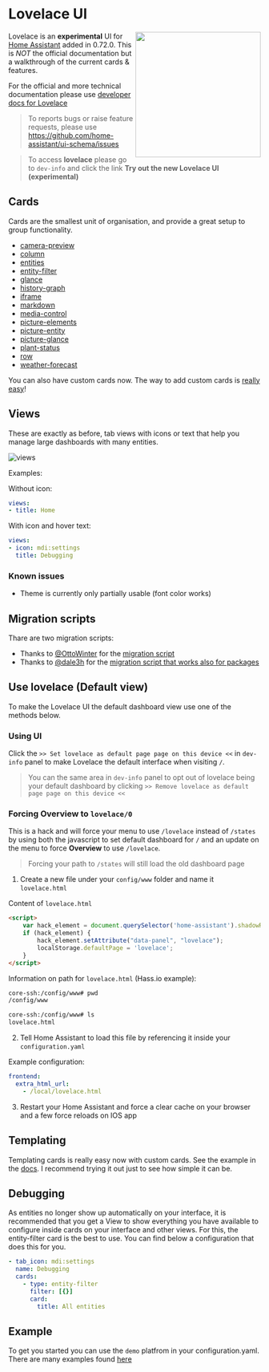 # Lovelace UI 

<img align="right" height="250px" src="https://user-images.githubusercontent.com/7738048/41777567-6f8caa1a-7634-11e8-8ff4-a0589240d724.png">

Lovelace is an **experimental** UI for [Home Assistant](https://www.home-assistant.io/) added in 0.72.0. This is *NOT* the official documentation but a walkthrough of the current cards & features.

For the official and more technical documentation please use [developer docs for Lovelace](https://developers.home-assistant.io/docs/en/lovelace_index.html)

> To reports bugs or raise feature requests, please use https://github.com/home-assistant/ui-schema/issues

> To access **lovelace** please go to `dev-info` and click the link **Try out the new Lovelace UI (experimental)** 

## Cards
Cards are the smallest unit of organisation, and provide a great setup to group functionality. 

- [camera-preview](card-camera-preview.md)
- [column](card-column.md)
- [entities](card-entities.md)
- [entity-filter](card-entity-filter.md)
- [glance](card-glance.md)
- [history-graph](card-history-graph.md)
- [iframe](card-iframe.md)
- [markdown](card-markdown.md)
- [media-control](card-media-control.md)
- [picture-elements](card-picture-elements.md)
- [picture-entity](card-picture-entity.md)
- [picture-glance](card-picture-glance.md)
- [plant-status](card-plant-status.md)
- [row](card-row.md)
- [weather-forecast](card-weather-forecast.md)

You can also have custom cards now. The way to add custom cards is [really easy](https://developers.home-assistant.io/docs/en/lovelace_custom_card.html)!

## Views
These are exactly as before, tab views with icons or text that help you manage large dashboards with many entities. 

![views](https://user-images.githubusercontent.com/7738048/41777460-0c432b6e-7634-11e8-8738-ca078a552d06.gif)

Examples:

Without icon:
```yaml
views:
- title: Home
```

With icon and hover text:
```yaml
views:
- icon: mdi:settings
  title: Debugging
```

### Known issues

- Theme is currently only partially usable (font color works)

## Migration scripts

Thare are two migration scripts:

- Thanks to [@OttoWinter](https://github.com/OttoWinter) for the [migration script](https://gist.github.com/OttoWinter/730383148041824bc47786ea292572f8)
- Thanks to [@dale3h](https://github.com/dale3h) for the [migration script that works also for packages](https://github.com/dale3h/python-lovelace)


## Use lovelace (Default view)

To make the Lovelace UI the default dashboard view use one of the methods below.

### Using UI

Click the `>> Set lovelace as default page page on this device <<` in `dev-info` panel to make Lovelace the default interface when visiting `/`. 

> You can the same area in `dev-info` panel to opt out of lovelace being your default dashboard by clicking `>> Remove lovelace as default page page on this device <<`

### Forcing Overview to `lovelace/0`

This is a hack and will force your menu to use `/lovelace` instead of `/states` by using both the javascript to set default dashboard for `/` and an update on the menu to force **Overview** to use `/lovelace`. 

> Forcing your path to `/states` will still load the old dashboard page

1. Create a new file under your `config/www` folder and name it `lovelace.html`

Content of `lovelace.html`

```html
<script>
    var hack_element = document.querySelector('home-assistant').shadowRoot.querySelector('home-assistant-main').shadowRoot.querySelector('ha-sidebar').shadowRoot.querySelector('paper-icon-item[data-panel="states"]');
    if (hack_element) {
        hack_element.setAttribute("data-panel", "lovelace");
        localStorage.defaultPage = 'lovelace';
    }
</script>
```

Information on path for `lovelace.html` (Hass.io example):

```bash
core-ssh:/config/www# pwd
/config/www

core-ssh:/config/www# ls 
lovelace.html
```

2. Tell Home Assistant to load this file by referencing it inside your `configuration.yaml`

Example configuration:

```yaml
frontend:
  extra_html_url:
    - /local/lovelace.html
```

3. Restart your Home Assistant and force a clear cache on your browser and a few force reloads on IOS app

## Templating
Templating cards is really easy now with custom cards. See the example in the [docs](https://developers.home-assistant.io/docs/en/lovelace_custom_card.html#defining-your-card). I recommend trying it out just to see how simple it can be.

## Debugging
As entities no longer show up automatically on your interface, it is recommended that you get a View to show everything you have available to configure inside cards on your interface and other views. For this, the entity-filter card is the best to use. You can find below a configuration that does this for you. 

```yaml
- tab_icon: mdi:settings
  name: Debugging
  cards:
    - type: entity-filter
      filter: [{}]
      card:
        title: All entities
```

## Example
To get you started you can use the `demo` platfrom in your configuration.yaml. There are many examples found [here](https://github.com/home-assistant/ui-schema/blob/master/dev_repo_test_config)

